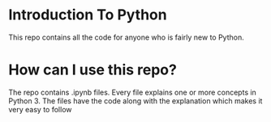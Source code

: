 # Introduction To Python
This repo contains all the code for anyone who is fairly new to Python. 

# How can I use this repo?
The repo contains .ipynb files. Every file explains one or more concepts in Python 3. The files have the code along with 
the explanation which makes it very easy to follow
